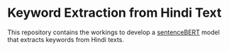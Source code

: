 # Keyword Extraction from Hindi Text

This repository contains the workings to develop a [sentenceBERT](https://www.sbert.net/) model that extracts keywords from Hindi texts.
